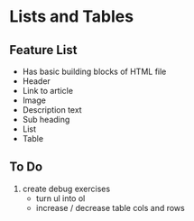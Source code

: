 # Lists and Tables

## Feature List
* Has basic building blocks of HTML file
* Header
* Link to article
* Image
* Description text
* Sub heading
* List
* Table

## To Do
1. create debug exercises
    * turn ul into ol
    * increase / decrease table cols and rows
    